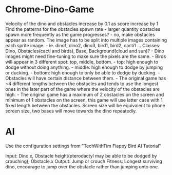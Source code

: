 # Chrome-Dino-Game
Velocity of the dino and obstacles increase by 0.1 as score increase by 1
Find the patterns for the obstacles spawn rate
    - larger quantity obstacles spawn more frequently as the game progresses?
    - no, make obstacles appear as random.
The image has to be split into multiple images containing each sprite image.
    - ie. dino1, dino2, dino3, bird1, bird2, cacti1 ...
Classes: Dino, Obstacles(cacti and birds), Base, Background(cloud and sun)?
    - Dino images might need fine-tuning to make sure the pixels are the same.
    - Birds will appear in 3 different spot: top, middle, bottom.
        - top: high enough to dodge without doing anything.
        - middle: high enough to dodge by jumping or ducking.
        - bottom: high enough to only be able to dodge by ducking.
    - Obstacles will have certain distance between them.
        - The original game has ~4 different lengths between the obstacles and tends to use the longest ones in the later
          part of the game where the velocity of the obstacles are high.
        - The original game has a maximum of 2 obstacles on the screen and minimum of 1 obstacles on the screen, this
          game will use latter case with 1 fixed length between the obstacles.
Screen size will be equivalent to phone screen size, two bases will move towards the dino repeatedly.

# AI
Use the configuration settings from "TechWithTim Flappy Bird AI Tutorial"

Input: Dino.x, Obstacle height(pterodactyl may be able to be dodged by crouching), Obstacle.x
Output: Jump or crouch
Fitness: Longest surviving dino, encourage to jump over the obstacle rather than jumping onto one.